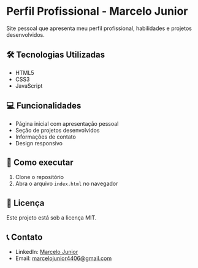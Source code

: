 # Perfil Profissional - Marcelo Junior

Site pessoal que apresenta meu perfil profissional, habilidades e projetos desenvolvidos.

## 🛠️ Tecnologias Utilizadas

- HTML5
- CSS3
- JavaScript

## 💻 Funcionalidades

- Página inicial com apresentação pessoal
- Seção de projetos desenvolvidos
- Informações de contato
- Design responsivo

## 🚀 Como executar

1. Clone o repositório
2. Abra o arquivo `index.html` no navegador

## 📝 Licença

Este projeto está sob a licença MIT.

## 📞 Contato

- LinkedIn: [Marcelo Junior](https://www.linkedin.com/in/marcelojunior21/)
- Email: <marcelojunior4406@gmail.com>
